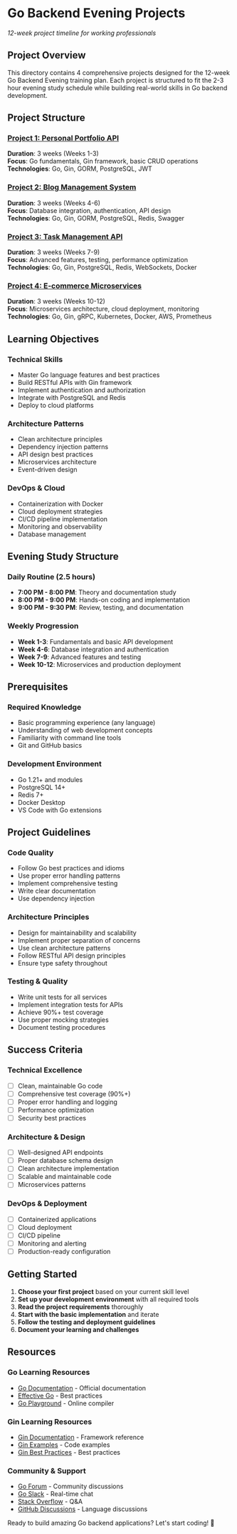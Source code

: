 # Go Backend Evening Projects
*12-week project timeline for working professionals*

## Project Overview
This directory contains 4 comprehensive projects designed for the 12-week Go Backend Evening training plan. Each project is structured to fit the 2-3 hour evening study schedule while building real-world skills in Go backend development.

## Project Structure

### [Project 1: Personal Portfolio API](./Project_1_Personal_Portfolio_API.md)
**Duration**: 3 weeks (Weeks 1-3)  
**Focus**: Go fundamentals, Gin framework, basic CRUD operations  
**Technologies**: Go, Gin, GORM, PostgreSQL, JWT

### [Project 2: Blog Management System](./Project_2_Blog_Management_System.md)
**Duration**: 3 weeks (Weeks 4-6)  
**Focus**: Database integration, authentication, API design  
**Technologies**: Go, Gin, GORM, PostgreSQL, Redis, Swagger

### [Project 3: Task Management API](./Project_3_Task_Management_API.md)
**Duration**: 3 weeks (Weeks 7-9)  
**Focus**: Advanced features, testing, performance optimization  
**Technologies**: Go, Gin, PostgreSQL, Redis, WebSockets, Docker

### [Project 4: E-commerce Microservices](./Project_4_E_Commerce_Microservices.md)
**Duration**: 3 weeks (Weeks 10-12)  
**Focus**: Microservices architecture, cloud deployment, monitoring  
**Technologies**: Go, Gin, gRPC, Kubernetes, Docker, AWS, Prometheus

## Learning Objectives

### **Technical Skills**
- Master Go language features and best practices
- Build RESTful APIs with Gin framework
- Implement authentication and authorization
- Integrate with PostgreSQL and Redis
- Deploy to cloud platforms

### **Architecture Patterns**
- Clean architecture principles
- Dependency injection patterns
- API design best practices
- Microservices architecture
- Event-driven design

### **DevOps & Cloud**
- Containerization with Docker
- Cloud deployment strategies
- CI/CD pipeline implementation
- Monitoring and observability
- Database management

## Evening Study Structure

### **Daily Routine (2.5 hours)**
- **7:00 PM - 8:00 PM**: Theory and documentation study
- **8:00 PM - 9:00 PM**: Hands-on coding and implementation
- **9:00 PM - 9:30 PM**: Review, testing, and documentation

### **Weekly Progression**
- **Week 1-3**: Fundamentals and basic API development
- **Week 4-6**: Database integration and authentication
- **Week 7-9**: Advanced features and testing
- **Week 10-12**: Microservices and production deployment

## Prerequisites

### **Required Knowledge**
- Basic programming experience (any language)
- Understanding of web development concepts
- Familiarity with command line tools
- Git and GitHub basics

### **Development Environment**
- Go 1.21+ and modules
- PostgreSQL 14+
- Redis 7+
- Docker Desktop
- VS Code with Go extensions

## Project Guidelines

### **Code Quality**
- Follow Go best practices and idioms
- Use proper error handling patterns
- Implement comprehensive testing
- Write clear documentation
- Use dependency injection

### **Architecture Principles**
- Design for maintainability and scalability
- Implement proper separation of concerns
- Use clean architecture patterns
- Follow RESTful API design principles
- Ensure type safety throughout

### **Testing & Quality**
- Write unit tests for all services
- Implement integration tests for APIs
- Achieve 90%+ test coverage
- Use proper mocking strategies
- Document testing procedures

## Success Criteria

### **Technical Excellence**
- [ ] Clean, maintainable Go code
- [ ] Comprehensive test coverage (90%+)
- [ ] Proper error handling and logging
- [ ] Performance optimization
- [ ] Security best practices

### **Architecture & Design**
- [ ] Well-designed API endpoints
- [ ] Proper database schema design
- [ ] Clean architecture implementation
- [ ] Scalable and maintainable code
- [ ] Microservices patterns

### **DevOps & Deployment**
- [ ] Containerized applications
- [ ] Cloud deployment
- [ ] CI/CD pipeline
- [ ] Monitoring and alerting
- [ ] Production-ready configuration

## Getting Started

1. **Choose your first project** based on your current skill level
2. **Set up your development environment** with all required tools
3. **Read the project requirements** thoroughly
4. **Start with the basic implementation** and iterate
5. **Follow the testing and deployment guidelines**
6. **Document your learning and challenges**

## Resources

### **Go Learning Resources**
- [Go Documentation](https://golang.org/doc/) - Official documentation
- [Effective Go](https://golang.org/doc/effective_go.html) - Best practices
- [Go Playground](https://play.golang.org/) - Online compiler

### **Gin Learning Resources**
- [Gin Documentation](https://gin-gonic.com/docs/) - Framework reference
- [Gin Examples](https://github.com/gin-gonic/examples) - Code examples
- [Gin Best Practices](https://gin-gonic.com/docs/best-practices/) - Best practices

### **Community & Support**
- [Go Forum](https://forum.golangbridge.org/) - Community discussions
- [Go Slack](https://gophers.slack.com/) - Real-time chat
- [Stack Overflow](https://stackoverflow.com/questions/tagged/go) - Q&A
- [GitHub Discussions](https://github.com/golang/go/discussions) - Language discussions

Ready to build amazing Go backend applications? Let's start coding! 🚀
